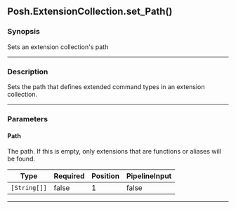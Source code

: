 Posh.ExtensionCollection.set_Path()
-----------------------------------

### Synopsis
Sets an extension collection's path

---

### Description

Sets the path that defines extended command types in an extension collection.

---

### Parameters
#### **Path**
The path.  If this is empty, only extensions that are functions or aliases will be found.

|Type        |Required|Position|PipelineInput|
|------------|--------|--------|-------------|
|`[String[]]`|false   |1       |false        |

---
